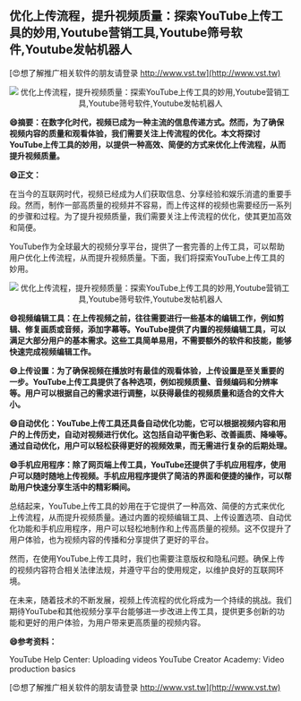 ## **优化上传流程，提升视频质量：探索YouTube上传工具的妙用,Youtube营销工具,Youtube筛号软件,Youtube发帖机器人**

[😍想了解推广相关软件的朋友请登录 http://www.vst.tw](http://www.vst.tw)

 <center><img src="https://vst.tw/MP4/tuiguang/png/7.png" alt="优化上传流程，提升视频质量：探索YouTube上传工具的妙用,Youtube营销工具,Youtube筛号软件,Youtube发帖机器人"></center>

**😄摘要：在数字化时代，视频已成为一种主流的信息传递方式。然而，为了确保视频内容的质量和观看体验，我们需要关注上传流程的优化。本文将探讨YouTube上传工具的妙用，以提供一种高效、简便的方式来优化上传流程，从而提升视频质量。**

**😄正文：**

在当今的互联网时代，视频已经成为人们获取信息、分享经验和娱乐消遣的重要手段。然而，制作一部高质量的视频并不容易，而上传这样的视频也需要经历一系列的步骤和过程。为了提升视频质量，我们需要关注上传流程的优化，使其更加高效和简便。

YouTube作为全球最大的视频分享平台，提供了一套完善的上传工具，可以帮助用户优化上传流程，从而提升视频质量。下面，我们将探索YouTube上传工具的妙用。

 <center><img src="https://vst.tw/MP4/tuiguang/png/3.png" alt="优化上传流程，提升视频质量：探索YouTube上传工具的妙用,Youtube营销工具,Youtube筛号软件,Youtube发帖机器人"></center>

**😄视频编辑工具：在上传视频之前，往往需要进行一些基本的编辑工作，例如剪辑、修复画质或音频，添加字幕等。YouTube提供了内置的视频编辑工具，可以满足大部分用户的基本需求。这些工具简单易用，不需要额外的软件和技能，能够快速完成视频编辑工作。**

**😄上传设置：为了确保视频在播放时有最佳的观看体验，上传设置是至关重要的一步。YouTube上传工具提供了各种选项，例如视频质量、音频编码和分辨率等。用户可以根据自己的需求进行调整，以获得最佳的视频质量和适合的文件大小。**

**😄自动优化：YouTube上传工具还具备自动优化功能，它可以根据视频内容和用户的上传历史，自动对视频进行优化。这包括自动平衡色彩、改善画质、降噪等。通过自动优化，用户可以轻松获得更好的视频效果，而无需进行复杂的后期处理。**

**😄手机应用程序：除了网页端上传工具，YouTube还提供了手机应用程序，使用户可以随时随地上传视频。手机应用程序提供了简洁的界面和便捷的操作，可以帮助用户快速分享生活中的精彩瞬间。**

总结起来，YouTube上传工具的妙用在于它提供了一种高效、简便的方式来优化上传流程，从而提升视频质量。通过内置的视频编辑工具、上传设置选项、自动优化功能和手机应用程序，用户可以轻松地制作和上传高质量的视频。这不仅提升了用户体验，也为视频内容的传播和分享提供了更好的平台。

然而，在使用YouTube上传工具时，我们也需要注意版权和隐私问题。确保上传的视频内容符合相关法律法规，并遵守平台的使用规定，以维护良好的互联网环境。

在未来，随着技术的不断发展，视频上传流程的优化将成为一个持续的挑战。我们期待YouTube和其他视频分享平台能够进一步改进上传工具，提供更多创新的功能和更好的用户体验，为用户带来更高质量的视频内容。

**😄参考资料：**

YouTube Help Center: Uploading videos
YouTube Creator Academy: Video production basics

[😍想了解推广相关软件的朋友请登录 http://www.vst.tw](http://www.vst.tw)



